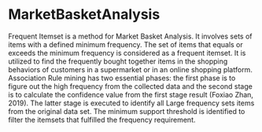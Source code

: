 # MarketBasketAnalysis
Frequent Itemset is a method for Market Basket Analysis. It involves sets of items with a defined minimum frequency. The set of items that equals or exceeds the minimum frequency is considered as a frequent itemset. It is utilized to find the frequently bought together items in the shopping behaviors of customers in a supermarket or in an online shopping platform.  Association Rule mining has two essential phases: the first phase is to figure out the high frequency from the collected data and the second stage is to calculate the confidence value from the first stage result (Foxiao Zhan, 2019).  The latter stage is executed to identify all Large frequency sets items from the original data set. The minimum support threshold is identified to filter the itemsets that fulfilled the frequency requirement. 
